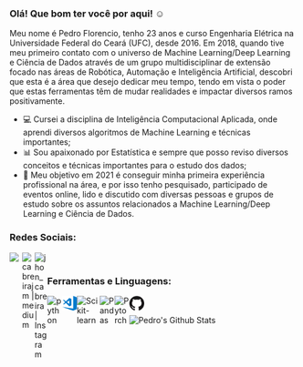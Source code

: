 ### Olá! Que bom ter você por aqui! ☺️

Meu nome é Pedro Florencio, tenho 23 anos e curso Engenharia Elétrica na Universidade Federal do Ceará (UFC), desde 2016. Em 2018, quando tive meu primeiro contato com o universo de Machine Learning/Deep Learning e Ciência de Dados através de um grupo multidisciplinar de extensão focado nas áreas de Robótica, Automação e Inteligência Artificial, descobri que esta é a área que desejo dedicar meu tempo, tendo em vista o poder que estas ferramentas têm de mudar realidades e impactar diversos ramos positivamente.  

- 💻 Cursei a disciplina de Inteligência Computacional Aplicada, onde aprendi diversos algoritmos de Machine Learning e técnicas     importantes;
- 📊 Sou apaixonado por Estatística e sempre que posso reviso diversos conceitos e técnicas importantes para o estudo dos dados;
- 🎯️ Meu objetivo em 2021 é conseguir minha primeira experiência profissional na área, e por isso tenho pesquisado, participado de eventos online, lido e discutido com diversas pessoas e grupos de estudo sobre os assuntos relacionados a Machine Learning/Deep Learning e Ciência de Dados.

### Redes Sociais:

[<img align="left"  width="22px" src="https://cdn.jsdelivr.net/npm/simple-icons@3.4.0/icons/linkedin.svg" />](https://www.linkedin.com/in/pedroflorencioneto/)

[<img align="left" alt="cabreirajm | medium" width="22px" src="https://cdn.jsdelivr.net/npm/simple-icons@3.4.0/icons/medium.svg" />](https://medium.com/@pedroflorencio)

[<img align="left" alt="jhon_cabreira | Instagram" width="22px" src="https://upload.wikimedia.org/wikipedia/commons/5/58/Instagram-Icon.png" />](https://www.instagram.com/_pedroflorencio)

<br />

### Ferramentas e Linguagens:

<img align="left" alt="python" width="26px" src="https://cdn3.iconfinder.com/data/icons/logos-and-brands-adobe/512/267_Python-512.png" />

<img align="left" alt="visual studio code" width="26px" src="https://raw.githubusercontent.com/github/explore/80688e429a7d4ef2fca1e82350fe8e3517d3494d/topics/visual-studio-code/visual-studio-code.png" />

[<img align="left" alt="Scikit-learn" width="40px" src="https://upload.wikimedia.org/wikipedia/commons/0/05/Scikit_learn_logo_small.svg" />](https://scikit-learn.org/stable/)

<img align="left" alt="Pandas" width="26px" src="https://cdn.jsdelivr.net/npm/simple-icons@3.4.0/icons/pandas.svg" />

<img align="left" alt="Pytorch" width="26px" src="https://cdn.jsdelivr.net/npm/simple-icons@3.4.0/icons/pytorch.svg" />

<img align="left" alt="GitHub" width="26px" src="https://raw.githubusercontent.com/github/explore/78df643247d429f6cc873026c0622819ad797942/topics/github/github.png" />

<br />
<br />

<img align="left" alt="Pedro's Github Stats" src="https://github-readme-stats.vercel.app/api?username=PedroFlorencioNeto&show_icons=true&hide_border=true" />

[medium]: https://medium.com/@pedroflorencio
[linkedin]: https://www.linkedin.com/in/pedroflorencioneto/
[instagram]: https://www.instagram.com/_pedroflorencio
